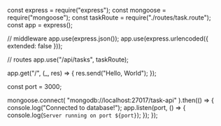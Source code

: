 const express = require("express");
const mongoose = require("mongoose");
const taskRoute = require("./routes/task.route");
const app = express();

// middleware
app.use(express.json());
app.use(express.urlencoded({ extended: false }));

// routes
app.use("/api/tasks", taskRoute);

app.get("/", (_, res) => {
    res.send("Hello, World");
});

const port = 3000;

mongoose.connect(
    "mongodb://localhost:27017/task-api"
).then(() => {
    console.log("Connected to database!");
    app.listen(port, () => {
        console.log(`Server running on port ${port}`);
    });
});




